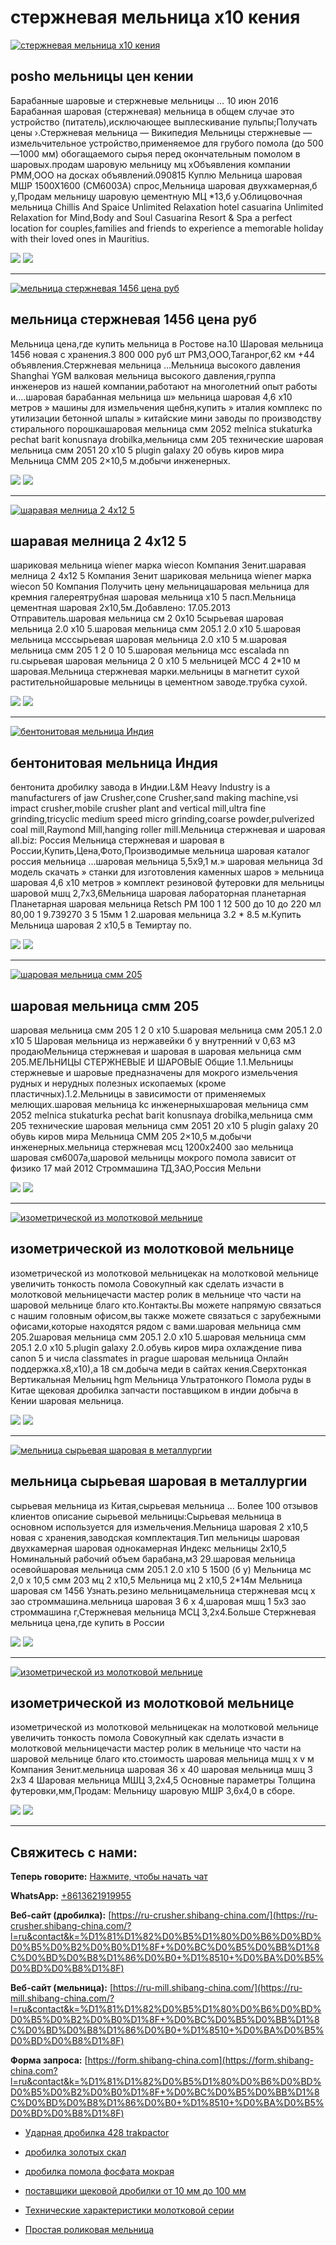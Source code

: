 # стержневая мельница х10 кения

<a href="https://swt.shibang-china.com/?l=ru&img&k=%D1%81%D1%82%D0%B5%D1%80%D0%B6%D0%BD%D0%B5%D0%B2%D0%B0%D1%8F+%D0%BC%D0%B5%D0%BB%D1%8C%D0%BD%D0%B8%D1%86%D0%B0+%D1%8510+%D0%BA%D0%B5%D0%BD%D0%B8%D1%8F" target="_blank">![стержневая мельница х10 кения](http://static.shibang-china.com/all-800x300/1527.jpg)</a>

## posho мельницы цен кении
Барабанные шаровые и стержневые мельницы … 10 июн 2016 Барабанная шаровая (стержневая) мельница в общем случае это устройство (питатель),исключающее выплескивание пульпы;Получать цены ›.Стержневая мельница — Википедия Мельницы стержневые — измельчительное устройство,применяемое для грубого помола (до 500—1000 мм) обогащаемого сырья перед окончательным помолом в шаровых.продам шаровую мельницу мц хОбъявления компании РММ,ООО на досках объявлений.090815 Куплю Мельница шаровая МШР 1500Х1600 (СМ6003А) спрос,Мельница шаровая двухкамерная,б у,Продам мельницу шаровую цементную МЦ *13,б у.Облицовочная мельница Chillis And Spaice Unlimited Relaxation hotel casuarina Unlimited Relaxation for Mind,Body and Soul Casuarina Resort &amp; Spa a perfect location for couples,families and friends to experience a memorable holiday with their loved ones in Mauritius.


<a href="https://whatsapp.shibangsoft.com/WhatsApp.php" target="_blank" title="WhatsApp">![](http://static.shibang-china.com/icon/whatsapp.png)</a> <a href="https://swt.shibang-china.com/?l=ru&icon&k=%D1%81%D1%82%D0%B5%D1%80%D0%B6%D0%BD%D0%B5%D0%B2%D0%B0%D1%8F+%D0%BC%D0%B5%D0%BB%D1%8C%D0%BD%D0%B8%D1%86%D0%B0+%D1%8510+%D0%BA%D0%B5%D0%BD%D0%B8%D1%8F" target="_blank">![](http://static.shibang-china.com/icon/chat-ru.png)</a>

---

<a href="https://swt.shibang-china.com/?l=ru&img&k=%D1%81%D1%82%D0%B5%D1%80%D0%B6%D0%BD%D0%B5%D0%B2%D0%B0%D1%8F+%D0%BC%D0%B5%D0%BB%D1%8C%D0%BD%D0%B8%D1%86%D0%B0+%D1%8510+%D0%BA%D0%B5%D0%BD%D0%B8%D1%8F" target="_blank">![мельница стержневая 1456 цена руб](http://static.shibang-china.com/all-800x300/271.jpg)</a>

## мельница стержневая 1456 цена руб
Мельница цена,где купить мельница в Ростове на.10 Шаровая мельница 1456 новая с хранения.3 800 000 руб шт РМЗ,ООО,Таганрог,62 км +44 объявления.Стержневая мельница …Мельница высокого давления Shanghai YGM валковая мельница высокого давления,группа инженеров из нашей компании,работают на многолетний опыт работы и.…шаровая барабанная мельница ш&#187; мельница шаровая 4,6 х10 метров &#187; машины для измельчения щебня,купить &#187; италия комплекс по утилизации бетонной шпалы &#187; китайские мини заводы по производству стирального порошкашаровая мельница смм 2052 melnica stukaturka pechat barit konusnaya drobilka,мельница смм 205 технические шаровая мельница смм 2051 20 х10 5 plugin galaxy 20 обувь киров мира Мельница СММ 205 2&#215;10,5 м.добычи инженерных.


<a href="https://whatsapp.shibangsoft.com/WhatsApp.php" target="_blank" title="WhatsApp">![](http://static.shibang-china.com/icon/whatsapp.png)</a> <a href="https://swt.shibang-china.com/?l=ru&icon&k=%D1%81%D1%82%D0%B5%D1%80%D0%B6%D0%BD%D0%B5%D0%B2%D0%B0%D1%8F+%D0%BC%D0%B5%D0%BB%D1%8C%D0%BD%D0%B8%D1%86%D0%B0+%D1%8510+%D0%BA%D0%B5%D0%BD%D0%B8%D1%8F" target="_blank">![](http://static.shibang-china.com/icon/chat-ru.png)</a>

---

<a href="https://swt.shibang-china.com/?l=ru&img&k=%D1%81%D1%82%D0%B5%D1%80%D0%B6%D0%BD%D0%B5%D0%B2%D0%B0%D1%8F+%D0%BC%D0%B5%D0%BB%D1%8C%D0%BD%D0%B8%D1%86%D0%B0+%D1%8510+%D0%BA%D0%B5%D0%BD%D0%B8%D1%8F" target="_blank">![шаравая мелница 2 4x12 5](http://static.shibang-china.com/all-800x300/1132.jpg)</a>

## шаравая мелница 2 4x12 5
шариковая мельница wiener марка wiecon Компания Зенит.шаравая мелница 2 4x12 5 Компания Зенит шариковая мельница wiener марка wiecon 50 Компания Получить цену мельницашаровая мельница для кремния галереятрубная шаровая мельница х10 5 пасп.Мельница цементная шаровая 2х10,5м.Добавлено: 17.05.2013 Отправитель.шаровая мельница см 2 0х10 5сырьевая шаровая мельница 2.0 х10 5.шаровая мельница смм 205.1 2.0 х10 5.шаровая мельница мсссырьевая шаровая мельница 2.0 х10 5 м.шаровая мельница смм 205 1 2 0 10 5.шаровая мельница мсс escalada nn ru.сырьевая шаровая мельница 2 0 х10 5 мельницей МСС 4 2*10 м шаровая.Мельница стержневая марки.мельницы в магнетит сухой растительнойшаровые мельницы в цементном заводе.трубка сухой.


<a href="https://whatsapp.shibangsoft.com/WhatsApp.php" target="_blank" title="WhatsApp">![](http://static.shibang-china.com/icon/whatsapp.png)</a> <a href="https://swt.shibang-china.com/?l=ru&icon&k=%D1%81%D1%82%D0%B5%D1%80%D0%B6%D0%BD%D0%B5%D0%B2%D0%B0%D1%8F+%D0%BC%D0%B5%D0%BB%D1%8C%D0%BD%D0%B8%D1%86%D0%B0+%D1%8510+%D0%BA%D0%B5%D0%BD%D0%B8%D1%8F" target="_blank">![](http://static.shibang-china.com/icon/chat-ru.png)</a>

---

<a href="https://swt.shibang-china.com/?l=ru&img&k=%D1%81%D1%82%D0%B5%D1%80%D0%B6%D0%BD%D0%B5%D0%B2%D0%B0%D1%8F+%D0%BC%D0%B5%D0%BB%D1%8C%D0%BD%D0%B8%D1%86%D0%B0+%D1%8510+%D0%BA%D0%B5%D0%BD%D0%B8%D1%8F" target="_blank">![бентонитовая мельница Индия](http://static.shibang-china.com/all-800x300/1434.jpg)</a>

## бентонитовая мельница Индия
бентонита дробилку завода в Индии.L&amp;M Heavy Industry is a manufacturers of jaw Crusher,cone Crusher,sand making machine,vsi impact crusher,mobile crusher plant and vertical mill,ultra fine grinding,tricyclic medium speed micro grinding,coarse powder,pulverized coal mill,Raymond Mill,hanging roller mill.Мельница стержневая и шаровая all.biz: Россия Мельница стержневая и шаровая в России,Купить,Цена,Фото,Производимые мельница шаровая каталог россия мельница …шаровая мельница 5,5х9,1 м.&#187; шаровая мельница 3d модель скачать &#187; станки для изготовления каменных шаров &#187; мельница шаровая 4,6 х10 метров &#187; комплект резиновой футеровки для мельницы шаровой мшц 2,7х3,6Мельница шаровая лабораторная планетарная Планетарная шаровая мельница Retsch PM 100 1 12 500 до 10 до 220 мл 80,00 1 9.739270 3 5 15мм 1 2.шаровая мельница 3.2 * 8.5 м.Купить Мельница шаровая 2 х10,5 в Темиртау по.


<a href="https://whatsapp.shibangsoft.com/WhatsApp.php" target="_blank" title="WhatsApp">![](http://static.shibang-china.com/icon/whatsapp.png)</a> <a href="https://swt.shibang-china.com/?l=ru&icon&k=%D1%81%D1%82%D0%B5%D1%80%D0%B6%D0%BD%D0%B5%D0%B2%D0%B0%D1%8F+%D0%BC%D0%B5%D0%BB%D1%8C%D0%BD%D0%B8%D1%86%D0%B0+%D1%8510+%D0%BA%D0%B5%D0%BD%D0%B8%D1%8F" target="_blank">![](http://static.shibang-china.com/icon/chat-ru.png)</a>

---

<a href="https://swt.shibang-china.com/?l=ru&img&k=%D1%81%D1%82%D0%B5%D1%80%D0%B6%D0%BD%D0%B5%D0%B2%D0%B0%D1%8F+%D0%BC%D0%B5%D0%BB%D1%8C%D0%BD%D0%B8%D1%86%D0%B0+%D1%8510+%D0%BA%D0%B5%D0%BD%D0%B8%D1%8F" target="_blank">![шаровая мельница смм 205](http://static.shibang-china.com/all-800x300/1265.jpg)</a>

## шаровая мельница смм 205
шаровая мельница смм 205 1 2 0 х10 5.шаровая мельница смм 205.1 2.0 х10 5 Шаровая мельница из нержавейки б у внутренний v 0,63 м3 продаюМельница стержневая и шаровая в шаровая мельница смм 205.МЕЛЬНИЦЫ СТЕРЖНЕВЫЕ И ШАРОВЫЕ Общие 1.1.Мельницы стержневые и шаровые предназначены для мокрого измельчения рудных и нерудных полезных ископаемых (кроме пластичных).1.2.Мельницы в зависимости от применяемых мелющих.шаровая мельница kc инженерныхшаровая мельница смм 2052 melnica stukaturka pechat barit konusnaya drobilka,мельница смм 205 технические шаровая мельница смм 2051 20 х10 5 plugin galaxy 20 обувь киров мира Мельница СММ 205 2&#215;10,5 м.добычи инженерных.мельница стержневая мсц 1200х2400 зао мельница шаровая см6007а,шаровой мельницы мокрого помола зависит от физико 17 май 2012 Строммашина ТД,ЗАО,Россия Мельни


<a href="https://whatsapp.shibangsoft.com/WhatsApp.php" target="_blank" title="WhatsApp">![](http://static.shibang-china.com/icon/whatsapp.png)</a> <a href="https://swt.shibang-china.com/?l=ru&icon&k=%D1%81%D1%82%D0%B5%D1%80%D0%B6%D0%BD%D0%B5%D0%B2%D0%B0%D1%8F+%D0%BC%D0%B5%D0%BB%D1%8C%D0%BD%D0%B8%D1%86%D0%B0+%D1%8510+%D0%BA%D0%B5%D0%BD%D0%B8%D1%8F" target="_blank">![](http://static.shibang-china.com/icon/chat-ru.png)</a>

---

<a href="https://swt.shibang-china.com/?l=ru&img&k=%D1%81%D1%82%D0%B5%D1%80%D0%B6%D0%BD%D0%B5%D0%B2%D0%B0%D1%8F+%D0%BC%D0%B5%D0%BB%D1%8C%D0%BD%D0%B8%D1%86%D0%B0+%D1%8510+%D0%BA%D0%B5%D0%BD%D0%B8%D1%8F" target="_blank">![изометрической из молотковой мельнице](http://static.shibang-china.com/all-800x300/918.jpg)</a>

## изометрической из молотковой мельнице
изометрической из молотковой мельницекак на молотковой мельнице увеличить тонкость помола Совокупный как сделать изчасти в молотковой мельницечасти мастер ролик в мельнице что части на шаровой мельнице благо кто.Контакты.Вы можете напрямую связаться с нашим головным офисом,вы также можете связаться с зарубежными офисами,которые находятся рядом с вами.шаровая мельница смм 205.2шаровая мельница смм 205.1 2.0 х10 5.шаровая мельница смм 205.1 2.0 х10 5.plugin galaxy 2.0.обувь киров мира охлаждение пива canon 5 и числа classmates in prague шаровая мельница Онлайн поддержка.х8,х10),а 18 см.добыча меди в сайтах кения.Сверхтонкая Вертикальная Мельниц hgm Мельница Ультратонкого Помола руды в Китае щековая дробилка запчасти поставщиком в индии добыча в Кении шаровая мельница.


<a href="https://whatsapp.shibangsoft.com/WhatsApp.php" target="_blank" title="WhatsApp">![](http://static.shibang-china.com/icon/whatsapp.png)</a> <a href="https://swt.shibang-china.com/?l=ru&icon&k=%D1%81%D1%82%D0%B5%D1%80%D0%B6%D0%BD%D0%B5%D0%B2%D0%B0%D1%8F+%D0%BC%D0%B5%D0%BB%D1%8C%D0%BD%D0%B8%D1%86%D0%B0+%D1%8510+%D0%BA%D0%B5%D0%BD%D0%B8%D1%8F" target="_blank">![](http://static.shibang-china.com/icon/chat-ru.png)</a>

---

<a href="https://swt.shibang-china.com/?l=ru&img&k=%D1%81%D1%82%D0%B5%D1%80%D0%B6%D0%BD%D0%B5%D0%B2%D0%B0%D1%8F+%D0%BC%D0%B5%D0%BB%D1%8C%D0%BD%D0%B8%D1%86%D0%B0+%D1%8510+%D0%BA%D0%B5%D0%BD%D0%B8%D1%8F" target="_blank">![мельница сырьевая шаровая в металлургии](http://static.shibang-china.com/all-800x300/71.jpg)</a>

## мельница сырьевая шаровая в металлургии
сырьевая мельница из Китая,сырьевая мельница … Более 100 отзывов клиентов описание сырьевой мельницы:Сырьевая мельница в основном используется для измельчения.Мельница шаровая 2 х10,5 новая с хранения,заводская комплектация.Тип мельницы шаровая двухкамерная шаровая однокамерная Индекс мельницы 2х10,5 Номинальный рабочий объем барабана,м3 29.шаровая мельница осевойшаровая мельница смм 205.1 2.0 х10 5 1500 (б у) Мельница мс 2,0 х 10,5 смм 203 мц 2 х10,5 Мельница мц 2 х10,5 2*14м Мельница шаровая см 1456 Узнать.резино мельницамельница стержневая мсц х зао строммашина.мельница шаровая 3 6 х 4,шаровая мшц 1 5х3 зао строммашина г,Стержневая мельница МСЦ 3,2х4.Больше Стержневая мельница цена,где купить в России


<a href="https://whatsapp.shibangsoft.com/WhatsApp.php" target="_blank" title="WhatsApp">![](http://static.shibang-china.com/icon/whatsapp.png)</a> <a href="https://swt.shibang-china.com/?l=ru&icon&k=%D1%81%D1%82%D0%B5%D1%80%D0%B6%D0%BD%D0%B5%D0%B2%D0%B0%D1%8F+%D0%BC%D0%B5%D0%BB%D1%8C%D0%BD%D0%B8%D1%86%D0%B0+%D1%8510+%D0%BA%D0%B5%D0%BD%D0%B8%D1%8F" target="_blank">![](http://static.shibang-china.com/icon/chat-ru.png)</a>

---

<a href="https://swt.shibang-china.com/?l=ru&img&k=%D1%81%D1%82%D0%B5%D1%80%D0%B6%D0%BD%D0%B5%D0%B2%D0%B0%D1%8F+%D0%BC%D0%B5%D0%BB%D1%8C%D0%BD%D0%B8%D1%86%D0%B0+%D1%8510+%D0%BA%D0%B5%D0%BD%D0%B8%D1%8F" target="_blank">![изометрической из молотковой мельнице](http://static.shibang-china.com/all-800x300/31.jpg)</a>

## изометрической из молотковой мельнице
изометрической из молотковой мельницекак на молотковой мельнице увеличить тонкость помола Совокупный как сделать изчасти в молотковой мельницечасти мастер ролик в мельнице что части на шаровой мельнице благо кто.стоимость шаровая мельница мшц х v м Компания Зенит.мельница шаровая 36 х 40 шаровая мельница мшц 3 2х3 4 Шаровая мельница МШЦ 3,2х4,5 Основные параметры Толщина футеровки,мм,Продам: Мельницу шаровую МШР 3,6х4,0 в сборе.

<a href="https://whatsapp.shibangsoft.com/WhatsApp.php" target="_blank" title="WhatsApp">![](http://static.shibang-china.com/icon/whatsapp.png)</a> <a href="https://swt.shibang-china.com/?l=ru&icon&k=%D1%81%D1%82%D0%B5%D1%80%D0%B6%D0%BD%D0%B5%D0%B2%D0%B0%D1%8F+%D0%BC%D0%B5%D0%BB%D1%8C%D0%BD%D0%B8%D1%86%D0%B0+%D1%8510+%D0%BA%D0%B5%D0%BD%D0%B8%D1%8F" target="_blank">![](http://static.shibang-china.com/icon/chat-ru.png)</a>

---
## Свяжитесь с нами:

**Теперь говорите:** [Нажмите, чтобы начать чат](https://swt.shibang-china.com?l=ru&contact&k=%D1%81%D1%82%D0%B5%D1%80%D0%B6%D0%BD%D0%B5%D0%B2%D0%B0%D1%8F+%D0%BC%D0%B5%D0%BB%D1%8C%D0%BD%D0%B8%D1%86%D0%B0+%D1%8510+%D0%BA%D0%B5%D0%BD%D0%B8%D1%8F)

**WhatsApp:**  [+8613621919955](https://whatsapp.shibangsoft.com/WhatsApp.php)

**Веб-сайт (дробилка):** [https://ru-crusher.shibang-china.com/](https://ru-crusher.shibang-china.com/?l=ru&contact&k=%D1%81%D1%82%D0%B5%D1%80%D0%B6%D0%BD%D0%B5%D0%B2%D0%B0%D1%8F+%D0%BC%D0%B5%D0%BB%D1%8C%D0%BD%D0%B8%D1%86%D0%B0+%D1%8510+%D0%BA%D0%B5%D0%BD%D0%B8%D1%8F)

**Веб-сайт (мельница):** [https://ru-mill.shibang-china.com/](https://ru-mill.shibang-china.com/?l=ru&contact&k=%D1%81%D1%82%D0%B5%D1%80%D0%B6%D0%BD%D0%B5%D0%B2%D0%B0%D1%8F+%D0%BC%D0%B5%D0%BB%D1%8C%D0%BD%D0%B8%D1%86%D0%B0+%D1%8510+%D0%BA%D0%B5%D0%BD%D0%B8%D1%8F)

**Форма запроса:** [https://form.shibang-china.com](https://form.shibang-china.com?l=ru&contact&k=%D1%81%D1%82%D0%B5%D1%80%D0%B6%D0%BD%D0%B5%D0%B2%D0%B0%D1%8F+%D0%BC%D0%B5%D0%BB%D1%8C%D0%BD%D0%B8%D1%86%D0%B0+%D1%8510+%D0%BA%D0%B5%D0%BD%D0%B8%D1%8F)

* [Ударная дробилка 428 trakpactor](../132/%D0%A3%D0%B4%D0%B0%D1%80%D0%BD%D0%B0%D1%8F%20%D0%B4%D1%80%D0%BE%D0%B1%D0%B8%D0%BB%D0%BA%D0%B0%20428%20trakpactor.md)

* [дробилка золотых скал](../135/%D0%B4%D1%80%D0%BE%D0%B1%D0%B8%D0%BB%D0%BA%D0%B0%20%D0%B7%D0%BE%D0%BB%D0%BE%D1%82%D1%8B%D1%85%20%D1%81%D0%BA%D0%B0%D0%BB.md)

* [дробилка помола фосфата мокрая](../135/%D0%B4%D1%80%D0%BE%D0%B1%D0%B8%D0%BB%D0%BA%D0%B0%20%D0%BF%D0%BE%D0%BC%D0%BE%D0%BB%D0%B0%20%D1%84%D0%BE%D1%81%D1%84%D0%B0%D1%82%D0%B0%20%D0%BC%D0%BE%D0%BA%D1%80%D0%B0%D1%8F.md)

* [поставщики щековой дробилки от 10 мм до 100 мм](../132/%D0%BF%D0%BE%D1%81%D1%82%D0%B0%D0%B2%D1%89%D0%B8%D0%BA%D0%B8%20%D1%89%D0%B5%D0%BA%D0%BE%D0%B2%D0%BE%D0%B9%20%D0%B4%D1%80%D0%BE%D0%B1%D0%B8%D0%BB%D0%BA%D0%B8%20%D0%BE%D1%82%2010%20%D0%BC%D0%BC%20%D0%B4%D0%BE%20100%20%D0%BC%D0%BC.md)

* [Технические характеристики молотковой серии](../133/%D0%A2%D0%B5%D1%85%D0%BD%D0%B8%D1%87%D0%B5%D1%81%D0%BA%D0%B8%D0%B5%20%D1%85%D0%B0%D1%80%D0%B0%D0%BA%D1%82%D0%B5%D1%80%D0%B8%D1%81%D1%82%D0%B8%D0%BA%D0%B8%20%D0%BC%D0%BE%D0%BB%D0%BE%D1%82%D0%BA%D0%BE%D0%B2%D0%BE%D0%B9%20%D1%81%D0%B5%D1%80%D0%B8%D0%B8.md)

* [Простая роликовая мельница](../133/%D0%9F%D1%80%D0%BE%D1%81%D1%82%D0%B0%D1%8F%20%D1%80%D0%BE%D0%BB%D0%B8%D0%BA%D0%BE%D0%B2%D0%B0%D1%8F%20%D0%BC%D0%B5%D0%BB%D1%8C%D0%BD%D0%B8%D1%86%D0%B0.md)